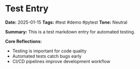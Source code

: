 # Test Entry
**Date:** 2025-01-15
**Tags:** #test #demo #pytest
**Tone:** Neutral

**Summary:**
This is a test markdown entry for automated testing.

**Core Reflections:**
- Testing is important for code quality
- Automated tests catch bugs early
- CI/CD pipelines improve development workflow
